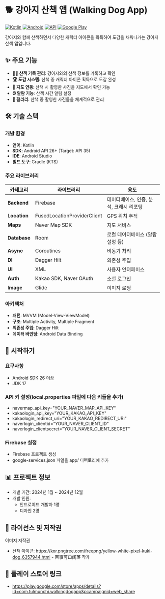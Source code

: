 # 🐕 강아지 산책 앱 (Walking Dog App)

  [![Kotlin](https://img.shields.io/badge/kotlin-7F52FF?style=flat&logo=kotlin&logoColor=white)](https://kotlinlang.org/)
  [![Android](https://img.shields.io/badge/platform-Android-green.svg)](https://developer.android.com)
  [![API](https://img.shields.io/badge/API-26%2B-brightgreen.svg)](https://android-arsenal.com/api?level=26)
  [![Google Play](https://img.shields.io/badge/Google%20Play-Download-blue)](https://play.google.com/store/apps/details?id=com.tulmunchi.walkingdogapp&pcampaignid=web_share)

  강아지와 함께 산책하면서 다양한 캐릭터 아이콘을 획득하여 도감을 채워나가는 강아지 산책 앱입니다.

  ## ✨ 주요 기능

  - **🚶‍♀️ 산책 기록 관리**: 강아지와의 산책 정보를 기록하고 확인
  - **🏆 도감 시스템**: 산책 중 캐릭터 아이콘 획득으로 도감 완성
  - **📍 지도 연동**: 산책 시 촬영한 사진을 지도에서 확인 가능
  - **⏰ 알람 기능**: 산책 시간 알림 설정
  - **📸 갤러리**: 산책 중 촬영한 사진들을 체계적으로 관리

  ## 🛠 기술 스택

  ### 개발 환경
  - **언어**: Kotlin
  - **SDK**: Android API 26+ (Target: API 35)
  - **IDE**: Android Studio
  - **빌드 도구**: Gradle (KTS)

  ### 주요 라이브러리
  | 카테고리 | 라이브러리 | 용도 |
  |----------|------------|------|
  | **Backend** | Firebase | 데이터베이스, 인증, 분석, 크래시 리포팅 |
  | **Location** | FusedLocationProviderClient | GPS 위치 추적 |
  | **Maps** | Naver Map SDK | 지도 서비스 |
  | **Database** | Room | 로컬 데이터베이스 (알람 설정 등) |
  | **Async** | Coroutines | 비동기 처리 |
  | **DI** | Dagger Hilt | 의존성 주입 |
  | **UI** | XML | 사용자 인터페이스 |
  | **Auth** | Kakao SDK, Naver OAuth | 소셜 로그인 |
  | **Image** | Glide | 이미지 로딩 |

  ### 아키텍처
  - **패턴**: MVVM (Model-View-ViewModel)
  - **구조**: Multiple Activity, Multiple Fragment
  - **의존성 주입**: Dagger Hilt
  - **데이터 바인딩**: Android Data Binding

  ## 🚀 시작하기

  ### 요구사항
  - Android SDK 26 이상
  - JDK 17

  ### API 키 설정(local.properties 파일에 다음 키들을 추가)
  - navermap_api_key="YOUR_NAVER_MAP_API_KEY"
  - kakaologin_api_key="YOUR_KAKAO_API_KEY"
  - kakaologin_redirect_uri="YOUR_KAKAO_REDIRECT_URI"
  - naverlogin_clientid="YOUR_NAVER_CLIENT_ID"
  - naverlogin_clientsecret="YOUR_NAVER_CLIENT_SECRET"

  ### Firebase 설정
  - Firebase 프로젝트 생성
  - google-services.json 파일을 app/ 디렉토리에 추가

  ## 📊 프로젝트 정보

  - 개발 기간: 2024년 1월 ~ 2024년 12월
  - 개발 인원:
     - 안드로이드 개발자 1명
     - 디자인 2명

  ## 📄 라이선스 및 저작권

  이미지 저작권

  - 산책 아이콘: https://kor.pngtree.com/freepng/yellow-white-pixel-kuki-dog_6357944.html - 百事可口阔落 작가

  ## 📱 플레이 스토어 링크

  - https://play.google.com/store/apps/details?id=com.tulmunchi.walkingdogapp&pcampaignid=web_share
